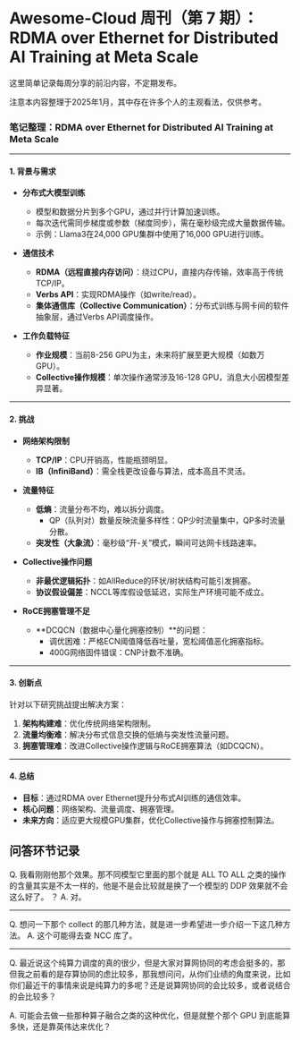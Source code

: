 # Awesome-Cloud 周刊（第 7 期）：RDMA over Ethernet for Distributed AI Training at Meta Scale


这里简单记录每周分享的前沿内容，不定期发布。

注意本内容整理于2025年1月，其中存在许多个人的主观看法，仅供参考。

### 笔记整理：RDMA over Ethernet for Distributed AI Training at Meta Scale

---

#### **1. 背景与需求**
- **分布式大模型训练**  
  - 模型和数据分片到多个GPU，通过并行计算加速训练。  
  - 每次迭代需同步梯度或参数（梯度同步），需在毫秒级完成大量数据传输。  
  - 示例：Llama3在24,000 GPU集群中使用了16,000 GPU进行训练。  

- **通信技术**  
  - **RDMA（远程直接内存访问）**：绕过CPU，直接内存传输，效率高于传统TCP/IP。  
  - **Verbs API**：实现RDMA操作（如write/read）。  
  - **集体通信库（Collective Communication）**：分布式训练与网卡间的软件抽象层，通过Verbs API调度操作。  

- **工作负载特征**  
  - **作业规模**：当前8-256 GPU为主，未来将扩展至更大规模（如数万GPU）。  
  - **Collective操作规模**：单次操作通常涉及16-128 GPU，消息大小因模型差异显著。  

---

#### **2. 挑战**
- **网络架构限制**  
  - **TCP/IP**：CPU开销高，性能瓶颈明显。  
  - **IB（InfiniBand）**：需全栈更改设备与算法，成本高且不灵活。  

- **流量特征**  
  - **低熵**：流量分布不均，难以拆分调度。  
    - QP（队列对）数量反映流量多样性：QP少时流量集中，QP多时流量分散。  
  - **突发性（大象流）**：毫秒级“开-关”模式，瞬间可达网卡线路速率。  

- **Collective操作问题**  
  - **非最优逻辑拓扑**：如AllReduce的环状/树状结构可能引发拥塞。  
  - **协议假设偏差**：NCCL等库假设低延迟，实际生产环境可能不成立。  

- **RoCE拥塞管理不足**  
  - **DCQCN（数据中心量化拥塞控制）**的问题：  
    - 调优困难：严格ECN阈值降低吞吐量，宽松阈值恶化拥塞指标。  
    - 400G网络固件错误：CNP计数不准确。  

---

#### **3. 创新点**
针对以下研究挑战提出解决方案：  
1. **架构构建难**：优化传统网络架构限制。  
2. **流量均衡难**：解决分布式信息交换的低熵与突发性流量问题。  
3. **拥塞管理难**：改进Collective操作逻辑与RoCE拥塞算法（如DCQCN）。  

---

#### **4. 总结**
- **目标**：通过RDMA over Ethernet提升分布式AI训练的通信效率。  
- **核心问题**：网络架构、流量调度、拥塞管理。  
- **未来方向**：适应更大规模GPU集群，优化Collective操作与拥塞控制算法。  

## 问答环节记录

Q. 我看刚刚他那个效果。那不同模型它里面的那个就是 ALL TO ALL 之类的操作的含量其实是不太一样的，他是不是会比较就是换了一个模型的 DDP 效果就不会这么好了。
？
A. 对。


---

Q. 想问一下那个 collect 的那几种方法，就是进一步希望进一步介绍一下这几种方法。
A. 这个可能得去查 NCC 库了。


---

Q. 最近说这个纯算力调度的真的很少，但是大家对算网协同的考虑会挺多的，那但我之前看的是存算协同的虑比较多，那我想问问，从你们业绩的角度来说，比如你们最近干的事情来说是纯算力的多呢？还是说算网协同的会比较多，或者说结合的会比较多？

A. 可能会去做一些那种算子融合之类的这种优化，但是就整个那个 GPU 到底能算多快，还是靠英伟达来优化？

